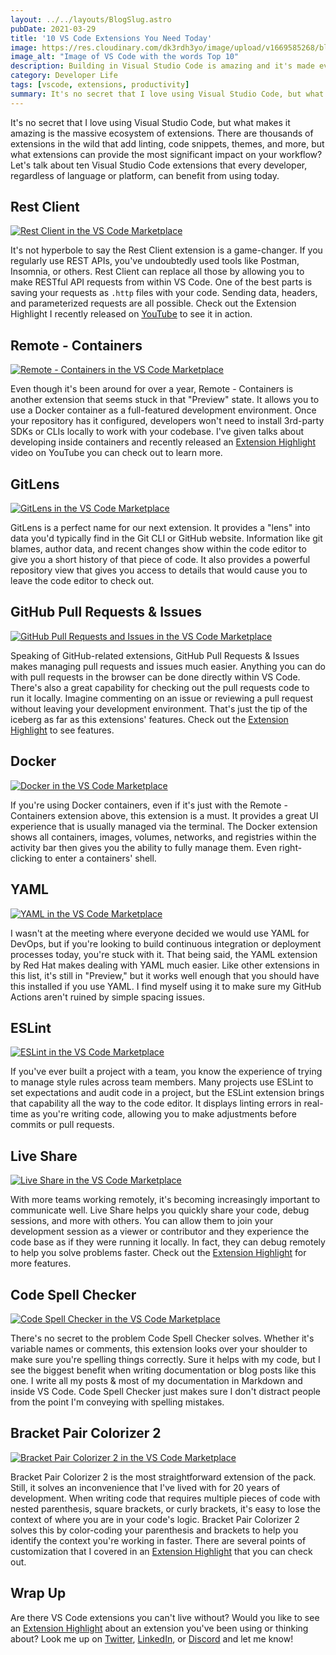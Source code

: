 ```yaml
---
layout: ../../layouts/BlogSlug.astro
pubDate: 2021-03-29
title: '10 VS Code Extensions You Need Today'
image: https://res.cloudinary.com/dk3rdh3yo/image/upload/v1669585268/blog/10-visual-studio-code-extensions-you-need-today/cover_vente0.png
image_alt: "Image of VS Code with the words Top 10"
description: Building in Visual Studio Code is amazing and it's made even better by extensions. In this post, we talk about the top 10 VS Code extensions you should be using in 2021.
category: Developer Life
tags: [vscode, extensions, productivity]
summary: It's no secret that I love using Visual Studio Code, but what makes it amazing is the massive ecosystem of extensions. Let's talk about ten Visual Studio Code extensions that every developer, regardless of language or platform, can benefit from using today.
---
```


It's no secret that I love using Visual Studio Code, but what makes it amazing
is the massive ecosystem of extensions. There are thousands of extensions in the
wild that add linting, code snippets, themes, and more, but what extensions
can provide the most significant impact on your workflow? Let's talk about
ten Visual Studio Code extensions that every developer, regardless of language
or platform, can benefit from using today.

## Rest Client

[![Rest Client in the VS Code Marketplace](https://res.cloudinary.com/dk3rdh3yo/image/upload/v1649348237/blog/10-visual-studio-code-extensions-you-need-today/rest-client.png)](https://marketplace.visualstudio.com/items?itemName=humao.rest-client)

It's not hyperbole to say the Rest Client extension is a game-changer. If you
regularly use REST APIs, you've undoubtedly used tools like Postman, Insomnia, or
others. Rest Client can replace all those by allowing you to make RESTful API
requests from within VS Code. One of the best parts is saving your requests
as `.http` files with your code. Sending data, headers, and parameterized
requests are all possible. Check out the Extension Highlight I recently
released on [YouTube](https://youtu.be/CLfz_CDnSV4) to see it in action.

## Remote - Containers

[![Remote - Containers in the VS Code Marketplace](https://res.cloudinary.com/dk3rdh3yo/image/upload/v1649348237/blog/10-visual-studio-code-extensions-you-need-today/remote-containers.png)](https://marketplace.visualstudio.com/items?itemName=ms-vscode-remote.remote-containers)

Even though it's been around for over a year, Remote - Containers is another
extension that seems stuck in that "Preview" state. It allows you to use a
Docker container as a full-featured development environment. Once your repository
has it configured, developers won't need to install 3rd-party SDKs or CLIs
locally to work with your codebase. I've given talks about developing inside
containers and recently released an
[Extension Highlight](https://youtu.be/Yo4wKXlnLMc) video on YouTube you can
check out to learn more.

## GitLens

[![GitLens in the VS Code Marketplace](https://res.cloudinary.com/dk3rdh3yo/image/upload/v1649348237/blog/10-visual-studio-code-extensions-you-need-today/gitlens.png)](https://marketplace.visualstudio.com/items?itemName=eamodio.gitlens)

GitLens is a perfect name for our next extension. It provides a "lens" into data
you'd typically find in the Git CLI or GitHub website. Information like git
blames, author data, and recent changes show within the code editor to give
you a short history of that piece of code. It also provides a powerful
repository view that gives you access to details that would cause you
to leave the code editor to check out.

## GitHub Pull Requests & Issues

[![GitHub Pull Requests and Issues in the VS Code Marketplace](https://res.cloudinary.com/dk3rdh3yo/image/upload/v1649348237/blog/10-visual-studio-code-extensions-you-need-today/github-pr.png)](https://marketplace.visualstudio.com/items?itemName=GitHub.vscode-pull-request-github)

Speaking of GitHub-related extensions, GitHub Pull Requests & Issues makes
managing pull requests and issues much easier. Anything you can do with pull
requests in the browser can be done directly within VS Code. There's also
a great capability for checking out the pull requests code to run
it locally. Imagine commenting on an issue or reviewing a pull request
without leaving your development environment. That's just the tip of the
iceberg as far as this extensions' features. Check out the
[Extension Highlight](https://youtu.be/VWbHiXN3mno) to see features.

## Docker

[![Docker in the VS Code Marketplace](https://res.cloudinary.com/dk3rdh3yo/image/upload/v1649348237/blog/10-visual-studio-code-extensions-you-need-today/docker.png)](https://marketplace.visualstudio.com/items?itemName=ms-azuretools.vscode-docker)

If you're using Docker containers, even if it's just with the Remote -
Containers extension above, this extension is a must. It provides a great
UI experience that is usually managed via the terminal. The Docker extension
shows all containers, images, volumes, networks, and registries within the
activity bar then gives you the ability to fully manage them. Even
right-clicking to enter a containers' shell.

## YAML

[![YAML in the VS Code Marketplace](https://res.cloudinary.com/dk3rdh3yo/image/upload/v1649348237/blog/10-visual-studio-code-extensions-you-need-today/yaml.png)](https://marketplace.visualstudio.com/items?itemName=redhat.vscode-yaml)

I wasn't at the meeting where everyone decided we would use YAML for DevOps,
but if you're looking to build continuous integration or deployment processes
today, you're stuck with it. That being said, the YAML extension by Red Hat
makes dealing with YAML much easier. Like other extensions in this list, it's
still in "Preview," but it works well enough that you should have this
installed if you use YAML. I find myself using it to make sure my GitHub
Actions aren't ruined by simple spacing issues.

## ESLint

[![ESLint in the VS Code Marketplace](https://res.cloudinary.com/dk3rdh3yo/image/upload/v1649348237/blog/10-visual-studio-code-extensions-you-need-today/eslint.png)](https://marketplace.visualstudio.com/items?itemName=dbaeumer.vscode-eslint)

If you've ever built a project with a team, you know the experience of trying
to manage style rules across team members. Many projects use ESLint to set
expectations and audit code in a project, but the ESLint extension brings
that capability all the way to the code editor. It displays linting errors
in real-time as you're writing code, allowing you to make adjustments before
commits or pull requests.

## Live Share

[![Live Share in the VS Code Marketplace](https://res.cloudinary.com/dk3rdh3yo/image/upload/v1649348237/blog/10-visual-studio-code-extensions-you-need-today/live-share.png)](https://marketplace.visualstudio.com/items?itemName=MS-vsliveshare.vsliveshare)

With more teams working remotely, it's becoming increasingly important to
communicate well. Live Share helps you quickly share your code, debug
sessions, and more with others. You can allow them to join your development
session as a viewer or contributor and they experience the code base as
if they were running it locally. In fact, they can debug remotely to help
you solve problems faster. Check out the
[Extension Highlight](https://youtu.be/x53lUlTml5k) for more features.

## Code Spell Checker

[![Code Spell Checker in the VS Code Marketplace](https://res.cloudinary.com/dk3rdh3yo/image/upload/v1649348237/blog/10-visual-studio-code-extensions-you-need-today/code-spell-checker.png)](https://marketplace.visualstudio.com/items?itemName=streetsidesoftware.code-spell-checker)

There's no secret to the problem Code Spell Checker solves. Whether it's
variable names or comments, this extension looks over your shoulder to make
sure you're spelling things correctly. Sure it helps with my code, but I see
the biggest benefit when writing documentation or blog posts like this one. I
write all my posts &amp; most of my documentation in Markdown and inside VS
Code. Code Spell Checker just makes sure I don't distract people from the
point I'm conveying with spelling mistakes.

## Bracket Pair Colorizer 2

[![Bracket Pair Colorizer 2 in the VS Code Marketplace](https://res.cloudinary.com/dk3rdh3yo/image/upload/v1649348237/blog/10-visual-studio-code-extensions-you-need-today/bracket-pair-colorizer-2.png)](https://marketplace.visualstudio.com/items?itemName=CoenraadS.bracket-pair-colorizer-2)

Bracket Pair Colorizer 2 is the most straightforward extension of the
pack. Still, it solves an inconvenience that I've lived with for 20 years of
development. When writing code that requires multiple pieces of code with
nested parenthesis, square brackets, or curly brackets, it's easy to lose
the context of where you are in your code's logic.
Bracket Pair Colorizer 2 solves this by color-coding your parenthesis and
brackets to help you identify the context you're working in faster. There
are several points of customization that I covered in an
[Extension Highlight](https://youtu.be/p24vnBYWSQQ) that you can check out.

## Wrap Up

Are there VS Code extensions you can't live without? Would you like to see an
[Extension Highlight](https://youtube.com/baldbeardedbuilder) about an extension
you've been using or thinking about? Look me up on
[Twitter](https://twitter.com/michaeljolley),
[LinkedIn](https://www.linkedin.com/in/michaelwjolley/),
or [Discord](https://discord.gg/XSG7HJm) and let me know!

